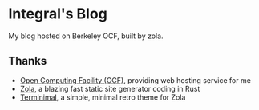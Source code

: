 # Integral's Blog
My blog hosted on Berkeley OCF, built by zola.

## Thanks
- [Open Computing Facility (OCF)](https://www.ocf.berkeley.edu), providing web hosting service for me
- [Zola](https://www.getzola.org), a blazing fast static site generator coding in Rust
- [Terminimal](https://www.getzola.org/themes/zola-theme-terminimal), a simple, minimal retro theme for Zola
